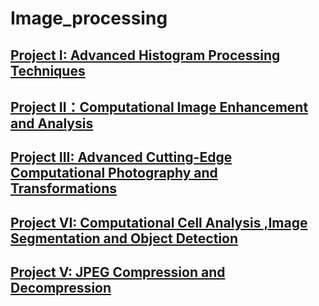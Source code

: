﻿# Image_processing




## [Project I: Advanced Histogram Processing Techniques ](Project1)

## [Project II：Computational Image Enhancement and Analysis ](Project2)

## [Project III: Advanced Cutting-Edge Computational Photography and Transformations](Project3)

## [Project VI: Computational Cell Analysis ,Image Segmentation and Object Detection](Project4)

## [Project V: JPEG Compression and Decompression](Project5)